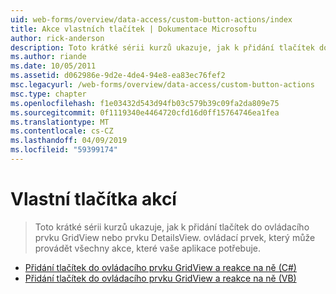 ```yaml
---
uid: web-forms/overview/data-access/custom-button-actions/index
title: Akce vlastních tlačítek | Dokumentace Microsoftu
author: rick-anderson
description: Toto krátké sérii kurzů ukazuje, jak k přidání tlačítek do ovládacího prvku GridView nebo prvku DetailsView. ovládací prvek, který může provádět všechny akce, které vaše aplikace potřebuje.
ms.author: riande
ms.date: 10/05/2011
ms.assetid: d062986e-9d2e-4de4-94e8-ea83ec76fef2
msc.legacyurl: /web-forms/overview/data-access/custom-button-actions
msc.type: chapter
ms.openlocfilehash: f1e03432d543d94fb03c579b39c09fa2da809e75
ms.sourcegitcommit: 0f1119340e4464720cfd16d0ff15764746ea1fea
ms.translationtype: MT
ms.contentlocale: cs-CZ
ms.lasthandoff: 04/09/2019
ms.locfileid: "59399174"
---
```

# <a name="custom-button-actions"></a>Vlastní tlačítka akcí

> Toto krátké sérii kurzů ukazuje, jak k přidání tlačítek do ovládacího prvku GridView nebo prvku DetailsView. ovládací prvek, který může provádět všechny akce, které vaše aplikace potřebuje.


- [Přidání tlačítek do ovládacího prvku GridView a reakce na ně (C#)](adding-and-responding-to-buttons-to-a-gridview-cs.md)
- [Přidání tlačítek do ovládacího prvku GridView a reakce na ně (VB)](adding-and-responding-to-buttons-to-a-gridview-vb.md)
